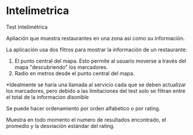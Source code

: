 # Intelimetrica


Test Intelimétrica

Apliación que muestra restaurantes en una zona así como su información.

La aplicación usa dos filtros para mostrar la información de un restaurante:

1. El punto central del mapa. Esto permite al usuario moverse a través del mapa "descubriendo" los marcadores.
2. Radio en metros desde el punto central del mapa.

*Idealmente se haría una llamada al servicio cada que se deben actualizar los marcadores, pero debido a las limitaciones del test solo se filtran entre el total de la informacion disonible

Se puede hacer ordenamiento por orden alfabetico o por rating.

Muestra en todo momento el numero de resultados encontrado, el promedio y la desviación estándar del rating.


